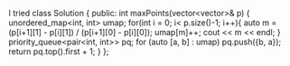 I tried
class Solution {
public:
int maxPoints(vector<vector<int>>& p) {
unordered_map<int, int> umap;
for(int i = 0; i< p.size()-1; i++){
auto m = (p[i+1][1] - p[i][1]) / (p[i+1][0] - p[i][0]);
umap[m]++;
cout << m << endl;
}
priority_queue<pair<int, int>> pq;
for (auto [a, b] : umap) pq.push({b, a});
return pq.top().first + 1;
}
};